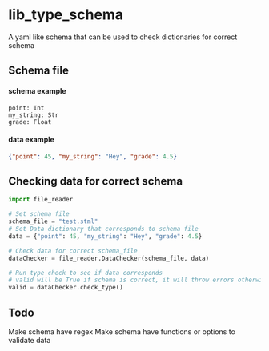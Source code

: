 # lib_type_schema
A yaml like schema that can be used to check dictionaries for correct schema

## Schema file
#### schema example
```
point: Int
my_string: Str
grade: Float
```

#### data example
```json
{"point": 45, "my_string": "Hey", "grade": 4.5}
```

## Checking data for correct schema

```py
import file_reader

# Set schema file
schema_file = "test.stml"
# Set Data dictionary that corresponds to schema file
data = {"point": 45, "my_string": "Hey", "grade": 4.5}

# Check data for correct schema_file
dataChecker = file_reader.DataChecker(schema_file, data)

# Run type check to see if data corresponds
# valid will be True if schema is correct, it will throw errors otherwise
valid = dataChecker.check_type()
```

## Todo
Make schema have regex
Make schema have functions or options to validate data

